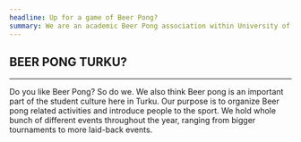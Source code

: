 ```yaml
---
headline: Up for a game of Beer Pong?
summary: We are an academic Beer Pong association within University of Turku and Turku University of Applied Sciences.
---
```


<h2 class="bpt-title">BEER PONG TURKU?</h2>
<hr>
<div class="bpt-introduction">
<p>
Do you like Beer Pong? So do we. We also think Beer pong is an important part of the student culture here in Turku. Our purpose is to organize Beer pong related activities and introduce people to the sport. We hold whole bunch of different events throughout the year, ranging from bigger tournaments to more laid-back events.
</p>
</div>